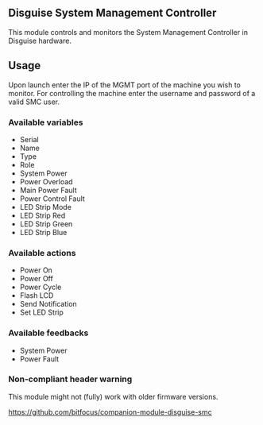 ## Disguise System Management Controller

This module controls and monitors the System Management Controller in Disguise hardware.

## Usage

Upon launch enter the IP of the MGMT port of the machine you wish to monitor.
For controlling the machine enter the username and password of a valid SMC user.

### Available variables

- Serial
- Name
- Type
- Role
- System Power
- Power Overload
- Main Power Fault
- Power Control Fault
- LED Strip Mode
- LED Strip Red
- LED Strip Green
- LED Strip Blue

### Available actions

- Power On
- Power Off
- Power Cycle
- Flash LCD
- Send Notification
- Set LED Strip

### Available feedbacks

- System Power
- Power Fault

### Non-compliant header warning

This module might not (fully) work with older firmware versions.

https://github.com/bitfocus/companion-module-disguise-smc
